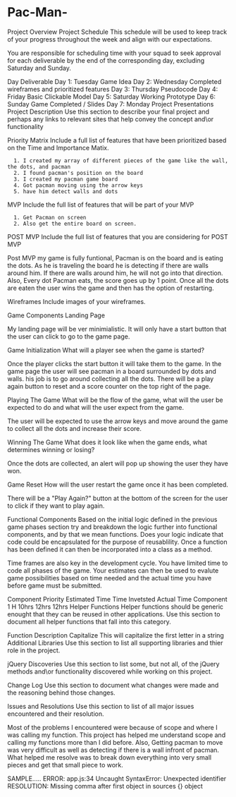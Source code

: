 # Pac-Man-

Project Overview
Project Schedule
This schedule will be used to keep track of your progress throughout the week and align with our expectations.

You are responsible for scheduling time with your squad to seek approval for each deliverable by the end of the corresponding day, excluding Saturday and Sunday.

Day	Deliverable
Day 1: Tuesday	Game Idea
Day 2: Wednesday	Completed wireframes and prioritized features
Day 3: Thursday	Pseudocode
Day 4: Friday	Basic Clickable Model
Day 5: Saturday	Working Prototype
Day 6: Sunday	Game Completed / Slides
Day 7: Monday	Project Presentations
Project Description
Use this section to describe your final project and perhaps any links to relevant sites that help convey the concept and\or functionality

Priority Matrix
Include a full list of features that have been prioritized based on the Time and Importance Matix.

      1. I created my array of different pieces of the game like the wall, the dots, and pacman
      2. I found pacman's position on the board
      3. I created my pacman game board
      4. Got pacman moving using the arrow keys
      5. have him detect walls and dots
      

MVP
Include the full list of features that will be part of your MVP
    
      1. Get Pacman on screen
      2. Also get the entire board on screen.

POST MVP
Include the full list of features that you are considering for POST MVP

  Post MVP my game is fully funtional, Pacman is on the board and is eating the dots.  As he is traveling the board he is detecting if there are walls around him.  If there are walls around him, he will not go into that direction.  Also, Every dot Pacman eats, the score goes up by 1 point.  Once all the dots are eaten the user wins the game and then has the option of restarting. 

Wireframes
Include images of your wireframes.

Game Components
Landing Page

  My landing page will be ver minimialistic.  It will only have a start button that the user can click to go to the game page.

Game Initialization
What will a player see when the game is started?

  Once the player clicks the start button it will take them to the game.  In the game page the user will see pacman in a board surrounded by dots and walls.  his job is to go around collecting all the dots.  There will be a play again button to reset and a score counter on the top right of the page.

Playing The Game
What will be the flow of the game, what will the user be expected to do and what will the user expect from the game.

The user will be expected to use the arrow keys and move around the game to collect all the dots and increase their score.

Winning The Game
What does it look like when the game ends, what determines winning or losing?

Once the dots are collected, an alert will pop up showing the user they have won.  

Game Reset
How will the user restart the game once it has been completed.

There will be a "Play Again?" button at the bottom of the screen for the user to click if they want to play again.

Functional Components
Based on the initial logic defined in the previous game phases section try and breakdown the logic further into functional components, and by that we mean functions. Does your logic indicate that code could be encapsulated for the purpose of reusablility. Once a function has been defined it can then be incorporated into a class as a method.

Time frames are also key in the development cycle. You have limited time to code all phases of the game. Your estimates can then be used to evalute game possibilities based on time needed and the actual time you have before game must be submitted.

Component	Priority	Estimated Time	Time Invetsted	Actual Time
Component 1	H	10hrs	12hrs	12hrs
Helper Functions
Helper functions should be generic enought that they can be reused in other applications. Use this section to document all helper functions that fall into this category.

Function	Description
Capitalize	This will capitalize the first letter in a string
Additional Libraries
Use this section to list all supporting libraries and thier role in the project.

jQuery Discoveries
Use this section to list some, but not all, of the jQuery methods and\or functionality discovered while working on this project.

Change Log
Use this section to document what changes were made and the reasoning behind those changes.

Issues and Resolutions
Use this section to list of all major issues encountered and their resolution.

Most of the problems I encountered were because of scope and where I was calling my function.  This project has helped me understand scope and calling my functions more than I did before.  Also, Getting pacman to move was very difficult as well as detecting if there is a wall infront of pacman.  What helped me resolve was to break down everything into very small pieces and get that small piece to work. 

SAMPLE.....
ERROR: app.js:34 Uncaught SyntaxError: Unexpected identifier
RESOLUTION: Missing comma after first object in sources {} object

